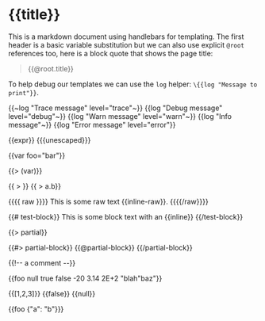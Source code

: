 # {{title}}

This is a markdown document using handlebars for templating. The first header is a basic variable substitution but we can also use explicit `@root` references too, here is a block quote that shows the page title:

> {{@root.title}}

To help debug our templates we can use the `log` helper: `\{{log "Message to print"}}`.

{{~log "Trace message" level="trace"~}}
{{log "Debug message" level="debug"~}}
{{log "Warn message" level="warn"~}}
{{log "Info message"~}}
{{log "Error message" level="error"}}

\{{expr}}
{{{unescaped}}}

{{var foo="bar"}}

{{> (var)}}

\{{ > }}
\{{ > a.b}}

{{{{  raw }}}}
This is some raw text {{inline-raw}}.
{{{{/raw}}}}

{{# test-block}}
This is some block text with an {{inline}}
{{/test-block}}

{{> partial}}

{{#> partial-block}}
{{@partial-block}}
{{/partial-block}}

{{!-- a comment --}}

{{foo null true false -20 3.14 2E+2 "blah\"baz"}}

\{{[1,2,3]}}
\{{false}}
\{{null}}

\{{foo {"a": "b"}}}
